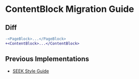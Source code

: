 # ContentBlock Migration Guide

## Diff

```diff
-<PageBlock>...</PageBlock>
+<ContentBlock>...</ContentBlock>
```

## Previous Implementations

- [SEEK Style Guide](https://seek-oss.github.io/seek-style-guide/page-block)

